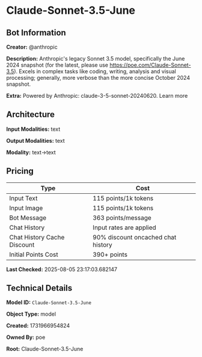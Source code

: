 # Claude-Sonnet-3.5-June

## Bot Information

**Creator:** @anthropic

**Description:** Anthropic's legacy Sonnet 3.5 model, specifically the June 2024 snapshot (for the latest, please use https://poe.com/Claude-Sonnet-3.5). Excels in complex tasks like coding, writing, analysis and visual processing; generally, more verbose than the more concise October 2024 snapshot.

**Extra:** Powered by Anthropic: claude-3-5-sonnet-20240620. Learn more


## Architecture

**Input Modalities:** text

**Output Modalities:** text

**Modality:** text->text


## Pricing

| Type | Cost |
|------|------|
| Input Text | 115 points/1k tokens |
| Input Image | 115 points/1k tokens |
| Bot Message | 363 points/message |
| Chat History | Input rates are applied |
| Chat History Cache Discount | 90% discount oncached chat history |
| Initial Points Cost | 390+ points |

**Last Checked:** 2025-08-05 23:17:03.682147


## Technical Details

**Model ID:** `Claude-Sonnet-3.5-June`

**Object Type:** model

**Created:** 1731966954824

**Owned By:** poe

**Root:** Claude-Sonnet-3.5-June
